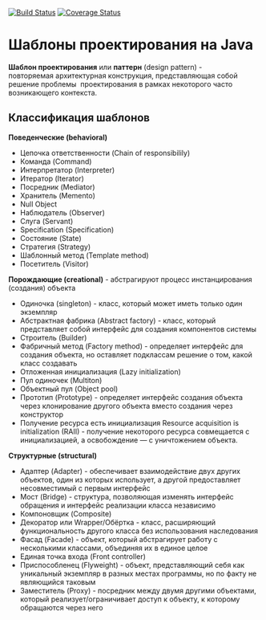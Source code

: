 [![Build Status](https://travis-ci.org/levelp/JavaPatterns.svg?branch=master)](https://travis-ci.org/levelp/JavaPatterns)
[![Coverage Status](https://coveralls.io/repos/github/levelp/JavaPatterns/badge.svg?branch=master)](https://coveralls.io/github/levelp/JavaPatterns?branch=master)

Шаблоны проектирования на Java
==============================

**Шаблон проектирования** или **паттерн** (design pattern) - 
повторяемая архитектурная конструкция, 
представляющая собой решение проблемы 
проектирования в рамках некоторого часто возникающего контекста.

Классификация шаблонов
----------------------

**Поведенческие (behavioral)**

 * Цепочка ответственности (Chain of responsibilily)
 * Команда (Command)
 * Интерпретатор (Interpreter)
 * Итератор (Iterator)
 * Посредник (Mediator)
 * Хранитель (Memento)
 * Null Object
 * Наблюдатель (Observer)
 * Слуга (Servant)
 * Specification (Specification)
 * Состояние (State)
 * Стратегия (Strategy)
 * Шаблонный метод (Template method)
 * Посетитель (Visitor)
   
**Порождающие (creational)** - абстрагируют процесс инстанцирования (создания) объекта

 * Одиночка (singleton) - класс, который может иметь только один экземпляр
 * Абстрактная фабрика (Abstract factory) - класс, который представляет собой интерфейс для создания компонентов системы
 * Строитель (Builder)
 * Фабричный метод (Factory method) - определяет интерфейс для создания объекта, но оставляет подклассам решение о том, какой класс создавать
 * Отложенная инициализация (Lazy initialization)
 * Пул одиночек (Multiton)
 * Объектный пул (Object pool)
 * Прототип (Prototype) - определяет интерфейс создания объекта через клонирование другого объекта вместо создания через конструктор
 * Получение ресурса есть инициализация Resource acquisition is initialization (RAII) - получение некоторого ресурса совмещается с инициализацией, а освобождение — с уничтожением объекта.

**Структурные (structural)**

 * Адаптер (Adapter) - обеспечивает взаимодействие двух других объектов, один из которых использует, а другой предоставляет несовместимый с первым интерфейс
 * Мост (Bridge) - структура, позволяющая изменять интерфейс обращения и интерфейс реализации класса независимо
 * Компоновщик (Composite) 
 * Декоратор или Wrapper/Обёртка - класс, расширяющий функциональность другого класса без использования наследования
 * Фасад (Facade) - объект, который абстрагирует работу с несколькими классами, объединяя их в единое целое
 * Единая точка входа (Front controller)
 * Приспособленец (Flyweight) - объект, представляющий себя как уникальный экземпляр в разных местах программы, но по факту не являющийся таковым
 * Заместитель (Proxy) - посредник между двумя другими объектами, который реализует/ограничивает доступ к объекту, к которому обращаются через него
